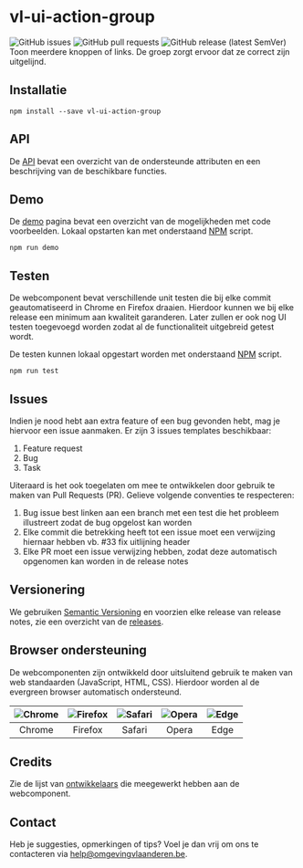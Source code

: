 # vl-ui-action-group
![GitHub issues](https://img.shields.io/github/issues-raw/milieuinfo/webcomponent-vl-ui-action-group) ![GitHub pull requests](https://img.shields.io/github/issues-pr-raw/milieuinfo/webcomponent-vl-ui-action-group) ![GitHub release (latest SemVer)](https://img.shields.io/github/v/release/milieuinfo/webcomponent-vl-ui-action-group)
Toon meerdere knoppen of links. De groep zorgt ervoor dat ze correct zijn uitgelijnd.

## Installatie
```
npm install --save vl-ui-action-group
```

## API
De [API](https://webcomponenten.omgeving.vlaanderen.be/doc/VlActionGroup.html) bevat een overzicht van de ondersteunde attributen en een beschrijving van de beschikbare functies.

## Demo
De [demo](https://webcomponenten.omgeving.vlaanderen.be/demo/vl-action-group.html) pagina bevat een overzicht van de mogelijkheden met code voorbeelden. Lokaal opstarten kan met onderstaand [NPM](https://www.npmjs.com) script.
```
npm run demo
```

## Testen
De webcomponent bevat verschillende unit testen die bij elke commit geautomatiseerd in Chrome en Firefox draaien. Hierdoor kunnen we bij elke release een minimum aan kwaliteit garanderen. Later zullen er ook nog UI testen toegevoegd worden zodat al de functionaliteit uitgebreid getest wordt.

De testen kunnen lokaal opgestart worden met onderstaand [NPM](https://www.npmjs.com) script.
```
npm run test
```

## Issues
Indien je nood hebt aan extra feature of een bug gevonden hebt, mag je hiervoor een issue aanmaken. Er zijn 3 issues templates beschikbaar:
1. Feature request
2. Bug
3. Task

Uiteraard is het ook toegelaten om mee te ontwikkelen door gebruik te maken van Pull Requests (PR). Gelieve volgende conventies te respecteren:
1. Bug issue best linken aan een branch met een test die het probleem illustreert zodat de bug opgelost kan worden
2. Elke commit die betrekking heeft tot een issue moet een verwijzing hiernaar hebben vb. #33 fix uitlijning header
3. Elke PR moet een issue verwijzing hebben, zodat deze automatisch opgenomen kan worden in de release notes

## Versionering
We gebruiken [Semantic Versioning](https://semver.org) en voorzien elke release van release notes, zie een overzicht van de [releases](https://github.com/milieuinfo/webcomponent-vl-ui-action-group/releases).

## Browser ondersteuning
De webcomponenten zijn ontwikkeld door uitsluitend gebruik te maken van web standaarden (JavaScript, HTML, CSS). Hierdoor worden al de evergreen browser automatisch ondersteund.

| ![Chrome](https://raw.githubusercontent.com/alrra/browser-logos/master/src/chrome/chrome_48x48.png) | ![Firefox](https://raw.githubusercontent.com/alrra/browser-logos/master/src/firefox/firefox_48x48.png) | ![Safari](https://raw.githubusercontent.com/alrra/browser-logos/master/src/safari/safari_48x48.png) | ![Opera](https://raw.githubusercontent.com/alrra/browser-logos/master/src/opera/opera_48x48.png) | ![Edge](https://raw.githubusercontent.com/alrra/browser-logos/master/src/edge/edge_48x48.png)
| --- | --- | --- | --- | --- |
| <center>Chrome</center> | <center>Firefox</center> | <center>Safari</center> | <center>Opera</center> | <center>Edge</center> |

## Credits
Zie de lijst van [ontwikkelaars](https://github.com/milieuinfo/webcomponent-vl-ui-action-group/graphs/contributors) die meegewerkt hebben aan de webcomponent.

## Contact
Heb je suggesties, opmerkingen of tips? Voel je dan vrij om ons te contacteren via help@omgevingvlaanderen.be.
